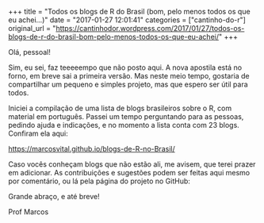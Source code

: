 +++
title = "Todos os blogs de R do Brasil (bom, pelo menos todos os que eu achei…)"
date = "2017-01-27 12:01:41"
categories = ["cantinho-do-r"]
original_url = "https://cantinhodor.wordpress.com/2017/01/27/todos-os-blogs-de-r-do-brasil-bom-pelo-menos-todos-os-que-eu-achei/"
+++

<article id="post-140" class="post-140 post type-post status-publish format-standard hentry category-avisos-e-noticias category-bioestatistica-e-r">
<p>
Olá, pessoal!
</p>
<p>
Sim, eu sei, faz teeeeempo que não posto aqui. A nova apostila está no
forno, em breve sai a primeira versão. Mas neste meio tempo, gostaria de
compartilhar um pequeno e simples projeto, mas que espero ser útil para
todos.
</p>
<p>
Iniciei a compilação de uma lista de blogs brasileiros sobre o R, com
material em português. Passei um tempo perguntando para as pessoas,
pedindo ajuda e indicações, e no momento a lista conta com 23 blogs.
Confiram ela aqui:
</p>
<p>
<a href="https://marcosvital.github.io/blogs-de-R-no-Brasil/">https://marcosvital.github.io/blogs-de-R-no-Brasil/</a>
</p>
<p>
Caso vocês conheçam blogs que não estão ali, me avisem, que terei prazer
em adicionar. As contribuições e sugestões podem ser feitas aqui mesmo
por comentário, ou lá pela página do projeto no
GitHub: <https://github.com/marcosvital/blogs-de-R-no-Brasil>
</p>
<p>
Grande abraço, e até breve!
</p>
<p>
Prof Marcos
</p>

</article>

